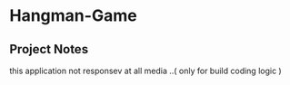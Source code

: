 # Hangman-Game

## Project Notes
this application not responsev at all media ..( only for build coding logic )

